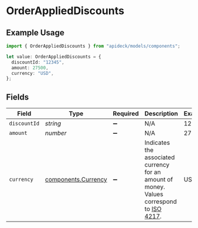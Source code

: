 # OrderAppliedDiscounts

## Example Usage

```typescript
import { OrderAppliedDiscounts } from "apideck/models/components";

let value: OrderAppliedDiscounts = {
  discountId: "12345",
  amount: 27500,
  currency: "USD",
};
```

## Fields

| Field                                                                                                                              | Type                                                                                                                               | Required                                                                                                                           | Description                                                                                                                        | Example                                                                                                                            |
| ---------------------------------------------------------------------------------------------------------------------------------- | ---------------------------------------------------------------------------------------------------------------------------------- | ---------------------------------------------------------------------------------------------------------------------------------- | ---------------------------------------------------------------------------------------------------------------------------------- | ---------------------------------------------------------------------------------------------------------------------------------- |
| `discountId`                                                                                                                       | *string*                                                                                                                           | :heavy_minus_sign:                                                                                                                 | N/A                                                                                                                                | 12345                                                                                                                              |
| `amount`                                                                                                                           | *number*                                                                                                                           | :heavy_minus_sign:                                                                                                                 | N/A                                                                                                                                | 27500                                                                                                                              |
| `currency`                                                                                                                         | [components.Currency](../../models/components/currency.md)                                                                         | :heavy_minus_sign:                                                                                                                 | Indicates the associated currency for an amount of money. Values correspond to [ISO 4217](https://en.wikipedia.org/wiki/ISO_4217). | USD                                                                                                                                |